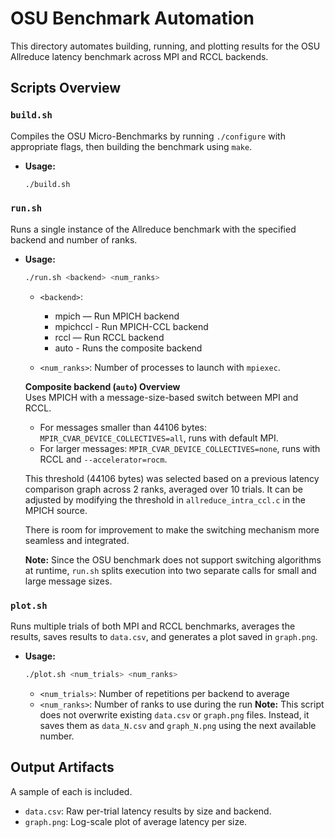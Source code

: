 # OSU Benchmark Automation

This directory automates building, running, and plotting results for the OSU Allreduce latency benchmark across MPI and RCCL backends.

##  Scripts Overview
### `build.sh`
Compiles the OSU Micro-Benchmarks by running `./configure` with appropriate flags, then building the benchmark using `make`.
- **Usage:**
  ```bash
  ./build.sh
  ```

### `run.sh`
Runs a single instance of the Allreduce benchmark with the specified backend and number of ranks.
- **Usage:**
  ```bash
  ./run.sh <backend> <num_ranks>
  ```
  - `<backend>`:
    - mpich — Run MPICH backend
    - mpichccl - Run MPICH-CCL backend
    - rccl — Run RCCL backend
    - auto - Runs the composite backend
    
  - `<num_ranks>`: Number of processes to launch with `mpiexec`.

  **Composite backend (`auto`) Overview**  
  Uses MPICH with a message-size-based switch between MPI and RCCL.
  - For messages smaller than 44106 bytes: `MPIR_CVAR_DEVICE_COLLECTIVES=all`, runs with default MPI.  
  - For larger messages: `MPIR_CVAR_DEVICE_COLLECTIVES=none`, runs with RCCL and `--accelerator=rocm`.

  This threshold (44106 bytes) was selected based on a previous latency comparison graph across 2 ranks, averaged over 10 trials. It can be adjusted by modifying the threshold in `allreduce_intra_ccl.c` in the MPICH source.

  There is room for improvement to make the switching mechanism more seamless and integrated.

  **Note:** Since the OSU benchmark does not support switching algorithms at runtime, `run.sh` splits execution into two separate calls for small and large message sizes.

### `plot.sh`
Runs multiple trials of both MPI and RCCL benchmarks, averages the results, saves results to `data.csv`, and generates a plot saved in `graph.png`.
- **Usage:**
  ```bash
  ./plot.sh <num_trials> <num_ranks>
  ```
  - `<num_trials>`: Number of repetitions per backend to average
  - `<num_ranks>`: Number of ranks to use during the run
**Note:** This script does not overwrite existing `data.csv` or `graph.png` files. Instead, it saves them as `data_N.csv` and `graph_N.png` using the next available number.

##  Output Artifacts
A sample of each is included.
- `data.csv`: Raw per-trial latency results by size and backend.
- `graph.png`: Log-scale plot of average latency per size.